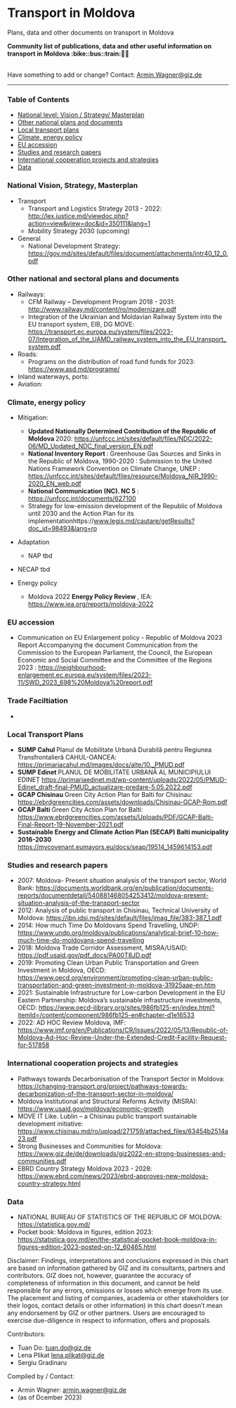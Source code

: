# Transport in Moldova
Plans, data and other documents on transport in Moldova

<b> 
Community list of publications, data and other useful information on transport in Moldova :bike::bus::train:🌳🚊
</b><br><br>

Have something to add or change? Contact: Armin.Wagner@giz.de

------------------------------

### Table of Contents

- [National level: Vision / Strategy/ Masterplan](#National-Vision-Strategy-Masterplan)
- [Other national plans and documents](#Other-national-plans-and-documents)
- [Local transport plans](#Local-Transport-Plans)
- [Climate, energy policy](#Climate-energy-policy)
- [EU accession](#EU-accession)
- [Studies and research papers](#Studies-and-research-papers)
- [International cooperation projects and strategies](#International-cooperation-projects)
- [Data](#data)

  
### National Vision, Strategy, Masterplan <a name="National-Vision-Strategy-Masterplan"></a>

- Transport
    - Transport and Logistics Strategy 2013 - 2022: http://lex.justice.md/viewdoc.php?action=view&view=doc&id=350111&lang=1
    - Mobility Strategy 2030 (upcoming)
- General
  - National Development Strategy: https://gov.md/sites/default/files/document/attachments/intr40_12_0.pdf

### Other national and sectoral plans and documents <a name="Other-national-plans-and-documents"></a>

- Railways:
    - CFM Railway – Development Program 2018 - 2031: http://www.railway.md/content/ro/modernizare.pdf
    - Integration of the Ukrainian and Moldavian Railway System into the EU transport system, EIB, DG MOVE: https://transport.ec.europa.eu/system/files/2023-07/Integration_of_the_UAMD_railway_system_into_the_EU_transport_system.pdf
- Roads:
    - Programs on the distribution of road fund funds for 2023: https://www.asd.md/programe/
- Inland waterways, ports:
- Aviation:

### Climate, energy policy <a name="Climate-energy-policy"></a>
- Mitigation:
    - <b> Updated Nationally Determined Contribution of the Republic of Moldova </b> 2020: https://unfccc.int/sites/default/files/NDC/2022-06/MD_Updated_NDC_final_version_EN.pdf
    - <b> National Inventory Report </b> : Greenhouse Gas Sources and Sinks in the Republic of Moldova, 1990-2020 : Submission to the United Nations Framework Convention on Climate Change, UNEP : https://unfccc.int/sites/default/files/resource/Moldova_NIR_1990-2020_EN_web.pdf
    - <b> National Communication (NC). NC 5 </b> : https://unfccc.int/documents/627100
    - Strategy for low-emission development of the Republic of Moldova until 2030 and the Action Plan for its implementationhttps://www.legis.md/cautare/getResults?doc_id=98493&lang=ro
- Adaptation
    - NAP tbd

- NECAP tbd
- Energy policy
    - Moldova 2022 <b> Energy Policy Review </b>, IEA: https://www.iea.org/reports/moldova-2022  

### EU accession <a name="EU-accession"></a>

- Communication on EU Enlargement policy - Republic of Moldova 2023 Report Accompanying the document Communication from the Commission to the European Parliament, the Council, the European Economic and Social Committee and the Committee of the Regions 2023 :  https://neighbourhood-enlargement.ec.europa.eu/system/files/2023-11/SWD_2023_698%20Moldova%20report.pdf

### Trade Faciltiation

- 

### Local Transport Plans <a name="Local-Transport-Plans"></a>

- <b> SUMP Cahul </b> Planul de Mobilitate Urbană Durabilă pentru Regiunea Transfrontalieră CAHUL-OANCEA: https://primariacahul.md/images/docs/alte/10._PMUD.pdf 
- <b> SUMP Edinet </b> PLANUL DE MOBILITATE URBANĂ AL MUNICIPIULUI EDINEȚ https://primariaedinet.md/wp-content/uploads/2022/05/PMUD-Edinet_draft-final-PMUD_actualizare-predare-5.05.2022.pdf
- <b> GCAP Chisinau </b> Green City Action Plan for Balti for Chisinau: https://ebrdgreencities.com/assets/downloads/Chisinau-GCAP-Rom.pdf
- <b> GCAP Balti </b>  Green City Action Plan for Balti: https://www.ebrdgreencities.com/assets/Uploads/PDF/GCAP-Balti-Final-Report-19-November-2021.pdf
- <b> Sustainable Energy and Climate Action Plan (SECAP) Balti municipality 2016-2030 </b> https://mycovenant.eumayors.eu/docs/seap/19514_1459614153.pdf

### Studies and research papers <a name="Studies-and-research-papers"></a>

- 2007: Moldova- Present situation analysis of the transport sector, World Bank: https://documents.worldbank.org/en/publication/documents-reports/documentdetail/540881468054253412/moldova-present-situation-analysis-of-the-transport-sector
- 2012: Analysis of public transport in Chisinau, Technical University of Moldova: https://ibn.idsi.md/sites/default/files/imag_file/383-387_1.pdf
- 2014: How much Time Do Moldovans Spend Travelling, UNDP: https://www.undp.org/moldova/publications/analytical-brief-10-how-much-time-do-moldovans-spend-travelling
- 2018: Moldova Trade Corridor Assessment, MISRA/USAID: https://pdf.usaid.gov/pdf_docs/PA00T8JD.pdf
- 2019: Promoting Clean Urban Public Transportation and Green Investment in Moldova, OECD: https://www.oecd.org/environment/promoting-clean-urban-public-transportation-and-green-investment-in-moldova-31925aae-en.htm
- 2021: Sustainable Infrastructure for Low-carbon Development in the EU Eastern Partnership: Moldova’s sustainable infrastructure investments, OECD: https://www.oecd-ilibrary.org/sites/986fb125-en/index.html?itemId=/content/component/986fb125-en#chapter-d1e16533 
- 2022: AD HOC Review Moldova, IMF: https://www.imf.org/en/Publications/CR/Issues/2022/05/13/Republic-of-Moldova-Ad-Hoc-Review-Under-the-Extended-Credit-Facility-Request-for-517858

### International cooperation projects and strategies <a name="International-cooperation-projects"></a>

- Pathways towards Decarbonisation of the Transport Sector in Moldova: https://changing-transport.org/project/pathways-towards-decarbonization-of-the-transport-sector-in-moldova/
- Moldova Institutional and Structural Reforms Activity (MISRA): https://www.usaid.gov/moldova/economic-growth
- MOVE IT Like. Lublin – a Chisinau public transport sustainable development initiative: https://www.chisinau.md/ro/upload/271759/attached_files/63454b2514a23.pdf
- Strong Businesses and Communities for Moldova: https://www.giz.de/de/downloads/giz2022-en-strong-businesses-and-communities.pdf
- EBRD Country Strategy Moldova 2023 - 2028: https://www.ebrd.com/news/2023/ebrd-approves-new-moldova-country-strategy.html

### Data <a name="Data"></a>

- NATIONAL BUREAU OF STATISTICS OF THE REPUBLIC OF MOLDOVA: https://statistica.gov.md/
- Pocket book: Moldova in figures, edition 2023: https://statistica.gov.md/en/the-statistical-pocket-book-moldova-in-figures-edition-2023-posted-on-12_60465.html


Disclaimer: Findings, interpretations and conclusions expressed in this chart are based on information gathered by GIZ and its consultants, partners and contributors. GIZ does not, however, guarantee the accuracy of completeness of information in this document, and cannot be held responsible for any errors, omissions or losses which emerge from its use. The placement and listing of companies, academia or other stakeholders (or their logos, contact details or other information) in this chart doesn’t mean any endorsement by GIZ or other partners. Users are encouraged to exercise due-diligence in respect to information, offers and proposals.


Contributors:
- Tuan Do: tuan.do@giz.de
- Lena Plikat lena.plikat@giz.de
- Sergiu Gradinaru

Compiled by / Contact:
- Armin Wagner: armin.wagner@giz.de
- (as of Dcember 2023)
